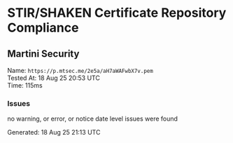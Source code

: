 # STIR/SHAKEN Certificate Repository Compliance

## Martini Security

Name: `https://p.mtsec.me/2e5a/aH7aWAFwbX7v.pem`\
Tested At: 18 Aug 25 20:53 UTC\
Time: 115ms

### Issues

no warning, or error, or notice date level issues were found

Generated: 18 Aug 25 21:13 UTC